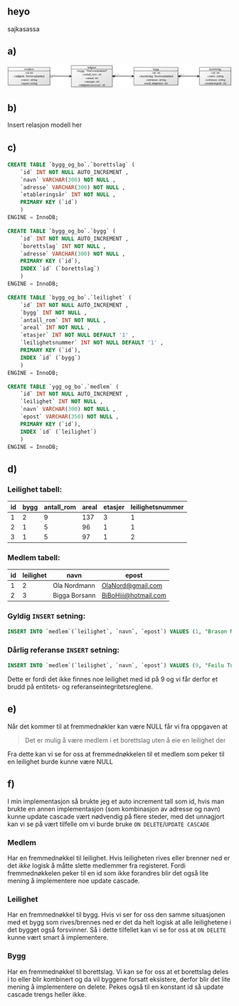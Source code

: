 ## heyo
sajkasassa

## a)
![](UML_klasse.png)

## b)
Insert relasjon modell her


## c)
```sql
CREATE TABLE `bygg_og_bo`.`borettslag` (
    `id` INT NOT NULL AUTO_INCREMENT ,
    `navn` VARCHAR(300) NOT NULL ,
    `adresse` VARCHAR(300) NOT NULL ,
    `etableringsår` INT NOT NULL ,
    PRIMARY KEY (`id`)
    ) 
ENGINE = InnoDB;

```

```sql
CREATE TABLE `bygg_og_bo`.`bygg` ( 
    `id` INT NOT NULL AUTO_INCREMENT , 
    `borettslag` INT NOT NULL , 
    `adresse` VARCHAR(300) NOT NULL , 
    PRIMARY KEY (`id`), 
    INDEX `id` (`borettslag`)
    ) 
ENGINE = InnoDB;
```

```sql
CREATE TABLE `bygg_og_bo`.`leilighet` ( 
    `id` INT NOT NULL AUTO_INCREMENT , 
    `bygg` INT NOT NULL , 
    `antall_rom` INT NOT NULL , 
    `areal` INT NOT NULL , 
    `etasjer` INT NOT NULL DEFAULT '1' , 
    `leilighetsnummer` INT NOT NULL DEFAULT '1' , 
    PRIMARY KEY (`id`), 
    INDEX `id` (`bygg`)
    )
ENGINE = InnoDB;
```

```sql
CREATE TABLE `ygg_og_bo`.`medlem` ( 
    `id` INT NOT NULL AUTO_INCREMENT , 
    `leilighet` INT NOT NULL , 
    `navn` VARCHAR(300) NOT NULL , 
    `epost` VARCHAR(350) NOT NULL , 
    PRIMARY KEY (`id`), 
    INDEX `id` (`leilighet`)
    ) 
ENGINE = InnoDB;
```

## d)

### Leilighet tabell:
| id | bygg | antall_rom | areal | etasjer | leilighetsnummer |
|----|------|------------|-------|---------|------------------|
| 1  | 2    | 9          | 137   | 3       | 1                |
| 2  | 1    | 5          | 96    | 1       | 1                |
| 3  | 1    | 5          | 97    | 1       | 2                |

### Medlem tabell:
| id | leilighet | navn          | epost                |
|----|-----------|---------------|----------------------|
| 1  | 2         | Ola Nordmann  | OlaNord@gmail.com    |
| 2  | 3         | Bigga Borsann | BiBoHiii@hotmail.com |

### Gyldig `INSERT` setning:

```sql
INSERT INTO `medlem`(`leilighet`, `navn`, `epost`) VALUES (1, "Brason Manson", "altbra@ntnu.no")
```

### Dårlig referanse `INSERT` setning:

```sql
INSERT INTO `medlem`(`leilighet`, `navn`, `epost`) VALUES (9, "Feilu Torsu", "neinei@bad.no")
```

Dette er fordi det ikke finnes noe leilighet med id på 9 og vi får derfor et brudd på entitets- og referanseintegritetsreglene.


## e)
Når det kommer til at fremmednøkler kan være NULL får vi fra oppgaven at
> Det er mulig å være medlem i et borettslag uten å eie en leilighet der  

Fra dette kan vi se for oss at fremmednøkkelen til et medlem som peker til en leilighet burde kunne være NULL

## f)
I min implementasjon så brukte jeg et auto increment tall som id, hvis man brukte en annen implementasjon (som kombinasjon av adresse og navn) kunne update cascade vært nødvendig på flere steder, med det unnagjort kan vi se på vært tilfelle om vi burde bruke `ON DELETE`/`UPDATE CASCADE`


### Medlem
Har en fremmednøkkel til leilighet. Hvis leiligheten rives eller brenner ned er det *ikke* logisk å måtte slette medlemmer fra registeret. Fordi fremmednøkkelen peker til en id som ikke forandres blir det også lite mening å implementere noe update cascade.


### Leilighet
Har en fremmednøkkel til bygg. Hvis vi ser for oss den samme situasjonen med et bygg som rives/brennes ned er det da helt logisk at alle leilighetene i det bygget også forsvinner. Så i dette tilfellet kan vi se for oss at `ON DELETE` kunne vært smart å implementere.

### Bygg
Har en fremmednøkkel til borettslag. Vi kan se for oss at et borettslag deles i to eller blir kombinert og da vil byggene forsatt eksistere, derfor blir det lite mening å implementere on delete. Pekes også til en konstant id så update cascade trengs heller ikke.

